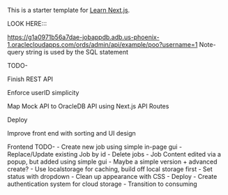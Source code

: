 This is a starter template for [Learn Next.js](https://nextjs.org/learn).

LOOK HERE:::


https://g1a0971b56a7dae-jobappdb.adb.us-phoenix-1.oraclecloudapps.com/ords/admin/api/example/poo?username=1
Note- query string is used by the SQL statement


TODO-

Finish REST API

Enforce userID simplicity

Map Mock API to OracleDB API using Next.js API Routes

Deploy

Improve front end with sorting and UI design

Frontend TODO- 
    - Create new job using simple in-page gui 
    - Replace/Update existing Job by id
    - Delete jobs
    - Job Content edited via a popup, but added using simple gui
      - Maybe a simple version + advanced create?
    - Use localstorage for caching, build off local storage first
    - Set status with dropdown
    - Clean up appearance with CSS
    - Deploy
    - Create authentication system for cloud storage
    - Transition to consuming 